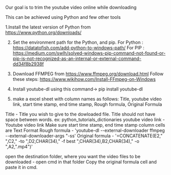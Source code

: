 Our goal is to trim the youtube video online while downloading

This can be achieved using Python and few other tools

1.Install the latest version of Python from https://www.python.org/downloads/

2. Set the environment path for the Python, and pip. 
  For Python :  https://datatofish.com/add-python-to-windows-path/
  For PIP : https://medium.com/swlh/solved-windows-pip-command-not-found-or-pip-is-not-recognized-as-an-internal-or-external-command-dd34f8b2938f

3. Download FFMPEG from https://www.ffmpeg.org/download.html
  Follow these steps: https://www.wikihow.com/Install-FFmpeg-on-Windows

4. Install youtube-dl using this command-> pip install youtube-dl

5. make a excel sheet with column names as follows: 
  	Title, youtube video link,	start time stamp,	end time stamp,	Rough formula,	Original Formula	

Title - Title you wish to give to the dowloaded file. Title should not have space between words. ex: python_tutorials_dictionaries
youtube video link - Youtube video link
Make sure start time stamp,	end time stamp column cells are Text Format 
Rough formula - 'youtube-dl --external-downloader ffmpeg --external-downloader-args "-ss'
Original formula - '=CONCATENATE(E2," ",C2," -to ",D2,CHAR(34)," -f best ",CHAR(34),B2,CHAR(34)," -o ",A2,".mp4")'

open the destination folder, where you want the video files to be downloaded - open cmd in that folder
Copy the original formula cell and paste it in cmd.
